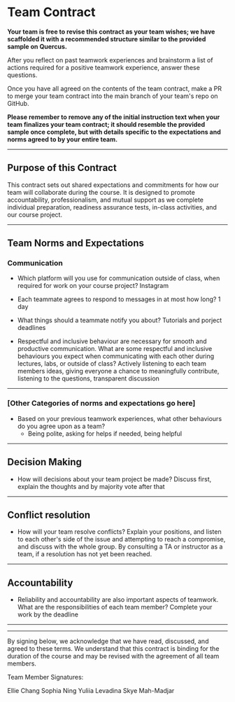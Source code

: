 # Team Contract

**Your team is free to revise this contract as your team wishes; we have scaffolded it with a recommended structure similar to the provided sample on Quercus.**

After you reflect on past teamwork experiences and brainstorm a list of actions required for a positive teamwork experience, answer these questions. 

Once you have all agreed on the contents of the team contract, make a PR to merge your team contract into the main branch of your team's repo on GitHub.

**Please remember to remove any of the initial instruction text when your team finalizes your team contract; it should resemble the provided sample once complete, but with details specific to the expectations and norms agreed to by your entire team.**

---
## Purpose of this Contract

This contract sets out shared expectations and commitments for how our team will collaborate during the course. It is designed to promote accountability, professionalism, and mutual support as we complete individual preparation, readiness assurance tests, in-class activities, and our course project.

---
## Team Norms and Expectations

### Communication

* Which platform will you use for communication outside of class, when required for work on your course project? Instagram
  
* Each teammate agrees to respond to messages in at most how long? 1 day 

* What things should a teammate notify you about? Tutorials and porject deadlines

* Respectful and inclusive behaviour are necessary for smooth and productive communication. What are some respectful and inclusive behaviours you expect when communicating with each other during lectures, labs, or outside of class? Actively listening to each team members ideas, giving everyone a chance to meaningfully contribute, listening to the questions, transparent discussion

---

### [Other Categories of norms and expectations go here]

* Based on your previous teamwork experiences, what other behaviours do you agree upon as a team?
    - Being polite, asking for helps if needed, being helpful

---

## Decision Making

* How will decisions about your team project be made? Discuss first, explain the thoughts and by majority vote after that

---
## Conflict resolution

* How will your team resolve conflicts? Explain your positions, and listen to each other's side of the issue and attempting to reach a compromise, and discuss with the whole group. By consulting a TA or instructor as a team, if a resolution has not yet been reached.

---

## Accountability

* Reliability and accountability are also important aspects of teamwork. What are the responsibilities of each team member? Complete your work by the deadline

---

---

By signing below, we acknowledge that we have read, discussed, and agreed to these terms. We understand that this contract is binding for the duration of the course and may be revised with the agreement of all team members.

Team Member Signatures:

Ellie Chang
Sophia Ning
Yuliia Levadina
Skye Mah-Madjar
